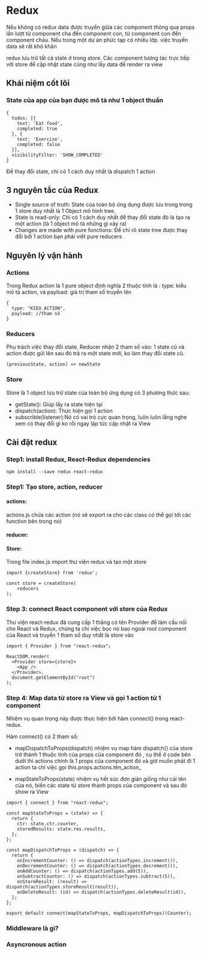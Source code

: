 # Redux

Nếu không có redux data được truyền giữa các component thông qua props lần lượt từ 
component cha đến component con, từ component con đến component cháu. Nếu trong một dự án phức tạp có nhiều lớp. việc truyền data sẽ rất khó khăn

redux lưu trữ tất cả state ở trong store. Các component tương tác trực tiếp với store để cập nhật state cũng như lấy data để render ra view

## Khái niệm cốt lõi 

### State của app của bạn được mô tả như 1 object thuần 

```
{
  todos: [{
    text: 'Eat food',
    completed: true
  }, {
    text: 'Exercise',
    completed: false
  }],
  visibilityFilter: 'SHOW_COMPLETED'
}
```

Để thay đổi state, chỉ có 1 cách duy nhất là dispatch 1 action 

## 3 nguyên tắc của Redux

+ Single source of truth: State của toàn bộ ứng dụng được lưu trong trong 1 store duy nhất là 1 Object mô hình tree.
+ State is read-only: Chỉ có 1 cách duy nhất để thay đổi state đó là tạo ra một action (là 1 object mô tả những gì xảy ra)
+ Changes are made with pure functions: Để chỉ rõ state tree được thay đổi bởi 1 action bạn phải viết pure reducers

## Nguyên lý vận hành

### Actions

Trong Redux action là 1 pure object định nghĩa 2 thuộc tính là : type: kiểu mô tả action, và payload: giá trị tham số truyền lên

```
{
  type: "KIEU_ACTION",
  payload: //tham số
}
```

### Reducers

Phụ trách việc thay đổi state, Reducer nhận 2 tham số vào: 1 state cũ và action được gửi lên sau đó trả ra một state mới, ko làm thay đổi state cũ.

```
(previousState, action) => newState
```

### Store

Store là 1 object lưu trữ state của toàn bộ ứng dụng có 3 phương thức sau:

+ getState(): Giúp lấy ra state hiện tại
+ dispatch(action): Thực hiện gọi 1 action
+ subscrible(listener):Nó có vai trò cực quan trọng, luôn luôn lắng nghe xem có thay đổi gì ko rồi ngay lập tức cập nhật ra View

## Cài đặt redux

### Step1: install Redux, React-Redux dependencies

```
npm install --save redux react-redux
```

### Step1: Tạo store,  action, reducer

#### actions:

actions.js chứa các action (nó sẽ export ra cho các class có thể gọi tới các function bên trong nó)

#### reducer:

#### Store:
Trong file index.js import thư viện redux và tạo một store

```
import {createStore} from 'redux';

const store = createStore(
    reducers   
);

```

### Step 3: connect React component với store của Redux

Thư viện react-redux đã cung cấp 1 thằng có tên Provider để làm cầu nối cho React và Redux, chúng ta chỉ việc bọc nó bao ngoài root component của React và truyền 1 tham số duy nhất là store vào

```
import { Provider } from "react-redux";

ReactDOM.render(
  <Provider store={store}>
    <App />
  </Provider>,
  document.getElementById("root")
);
```
### Step 4: Map data từ store ra View và gọi 1 action từ 1 component

Nhiệm vụ quan trọng này được thực hiện bởi hàm connect() trong react-redux.

Hàm connect() có 2 tham số:
+ mapDispatchToProps(dispatch) nhiệm vụ map hàm dispatch() của store trở thành 1 thuộc tính của props của component đó
, cụ thể ở code bên dưới thì actions chính là 1 props của component đó và giờ muốn phát đi 1 action ta chỉ việc gọi this.props.actions.tên_action_

+ mapStateToProps(state) nhiệm vụ hết sức đơn giản giống như cái tên của nó, biến các state từ store thành props của component và sau đó show ra View
```
import { connect } from "react-redux";

const mapStateToProps = (state) => {
  return {
    ctr: state.ctr.counter,
    storedResults: state.res.results,
  };
};

const mapDispatchToProps = (dispatch) => {
  return {
    onIncrementCounter: () => dispatch(actionTypes.increment()),
    onDecrementCounter: () => dispatch(actionTypes.decrement()),
    onAddCounter: () => dispatch(actionTypes.add(5)),
    onSubtractCounter: () => dispatch(actionTypes.subtract(5)),
    onStoreResult: (result) => dispatch(actionTypes.storeResult(result)),
    onDeleteResult: (id) => dispatch(actionTypes.deleteResult(id)),
  };
};

export default connect(mapStateToProps, mapDispatchToProps)(Counter);
```


### Middleware là gì?

### Asyncronous action
